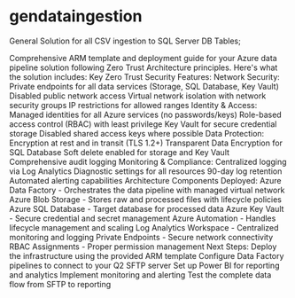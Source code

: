 # gendataingestion
General Solution for all CSV ingestion to SQL Server DB Tables;

Comprehensive ARM template and deployment guide for your Azure data pipeline solution following Zero Trust Architecture principles. Here's what the solution includes:
Key Zero Trust Security Features:
Network Security:
Private endpoints for all data services (Storage, SQL Database, Key Vault)
Disabled public network access
Virtual network isolation with network security groups
IP restrictions for allowed ranges
Identity & Access:
Managed identities for all Azure services (no passwords/keys)
Role-based access control (RBAC) with least privilege
Key Vault for secure credential storage
Disabled shared access keys where possible
Data Protection:
Encryption at rest and in transit (TLS 1.2+)
Transparent Data Encryption for SQL Database
Soft delete enabled for storage and Key Vault
Comprehensive audit logging
Monitoring & Compliance:
Centralized logging via Log Analytics
Diagnostic settings for all resources
90-day log retention
Automated alerting capabilities
Architecture Components Deployed:
Azure Data Factory - Orchestrates the data pipeline with managed virtual network
Azure Blob Storage - Stores raw and processed files with lifecycle policies
Azure SQL Database - Target database for processed data
Azure Key Vault - Secure credential and secret management
Azure Automation - Handles lifecycle management and scaling
Log Analytics Workspace - Centralized monitoring and logging
Private Endpoints - Secure network connectivity
RBAC Assignments - Proper permission management
Next Steps:
Deploy the infrastructure using the provided ARM template
Configure Data Factory pipelines to connect to your Q2 SFTP server
Set up Power BI for reporting and analytics
Implement monitoring and alerting
Test the complete data flow from SFTP to reporting

